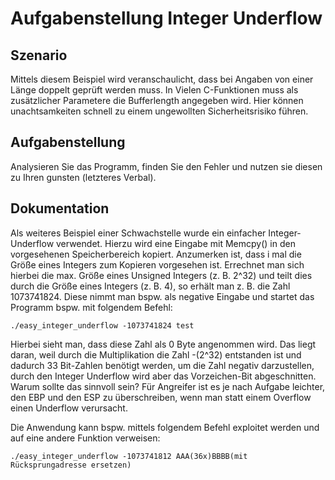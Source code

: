 # Aufgabenstellung Integer Underflow

## Szenario
Mittels diesem Beispiel wird veranschaulicht, dass bei Angaben von einer Länge
doppelt geprüft werden muss. In Vielen C-Funktionen muss als zusätzlicher
Parametere die Bufferlength angegeben wird. Hier können unachtsamkeiten schnell
zu einem ungewollten Sicherheitsrisiko führen.

## Aufgabenstellung
Analysieren Sie das Programm, finden Sie den Fehler und nutzen sie diesen zu
Ihren gunsten (letzteres Verbal).

## Dokumentation
Als weiteres Beispiel einer Schwachstelle wurde ein einfacher Integer-Underflow
verwendet.  Hierzu wird eine Eingabe mit Memcpy() in den vorgesehenen
Speicherbereich kopiert.  Anzumerken ist, dass i mal die Größe eines Integers
zum Kopieren vorgesehen ist.  Errechnet man sich hierbei die max. Größe eines
Unsigned Integers (z. B. 2^32) und teilt dies durch die Größe eines Integers
(z. B. 4), so erhält man z. B. die Zahl 1073741824.  Diese nimmt man bspw. als
negative Eingabe und startet das Programm bspw. mit folgendem Befehl:

    ./easy_integer_underflow -1073741824 test

Hierbei sieht man, dass diese Zahl als 0 Byte angenommen wird. Das liegt daran,
weil durch die Multiplikation die Zahl -(2^32) entstanden ist und dadurch 33
Bit-Zahlen benötigt werden, um die Zahl negativ darzustellen, durch den Integer
Underflow wird aber das Vorzeichen-Bit abgeschnitten.
Warum sollte das sinnvoll sein?
Für Angreifer ist es je nach Aufgabe leichter, den EBP und den ESP zu
überschreiben, wenn man statt einem Overflow einen Underflow verursacht.

Die Anwendung kann bspw. mittels folgendem Befehl exploitet werden und auf eine
andere Funktion verweisen:

    ./easy_integer_underflow -1073741812 AAA(36x)BBBB(mit Rücksprungadresse ersetzen)
